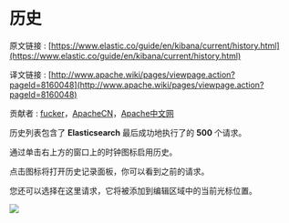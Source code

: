 # 历史

原文链接 : [https://www.elastic.co/guide/en/kibana/current/history.html](https://www.elastic.co/guide/en/kibana/current/history.html)

译文链接 : [http://www.apache.wiki/pages/viewpage.action?pageId=8160048](http://www.apache.wiki/pages/viewpage.action?pageId=8160048)

贡献者 : [fucker](/display/~caizhongjie)，[ApacheCN](/display/~apachecn)，[Apache中文网](/display/~apachechina)

历史列表包含了 **Elasticsearch** 最后成功地执行了的 **500** 个请求。

通过单击右上方的窗口上的时钟图标启用历史。

点击图标将打开历史记录面板，你可以看到之前的请求。

您还可以选择在这里请求，它将被添加到编辑区域中的当前光标位置。

![](/download/attachments/8160048/history.png?version=2&modificationDate=1489136295000&api=v2)